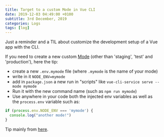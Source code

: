 ```yaml
---
title: Target to a custom Mode in Vue CLI
date: 2019-12-03 04:49:00 +0100
subtitle: 3rd December, 2019
categories: Logs
tags: [log]
---
```


Just a reminder and a TIL about customize the development setup of a Vue app with the CLI.

If you need to create a new custom [Mode](https://cli.vuejs.org/guide/mode-and-env.html#modes) (other than 'staging', 'test' and 'production'), here the tip:

- create a new `.env.mymode` file (where `.mymode` is the name of your mode)
- write in it `NODE_ENV=mymode`
- add in `package.json` a new run in "scripts" like `vue-cli-service serve --mode mymode`
- Run it with the new command name (such as `npm run mymode`)
- Use anywhere in your code both the injected env variables as well as the `process.env` variable such as:

```js
if (process.env.NODE_ENV === 'mymode') {
  console.log("another mode!")
}
```

Tip mainly from [here](https://stackoverflow.com/questions/59083747/in-vue-cli-how-to-use-custom-mode-and-build-like-in-production-mode).